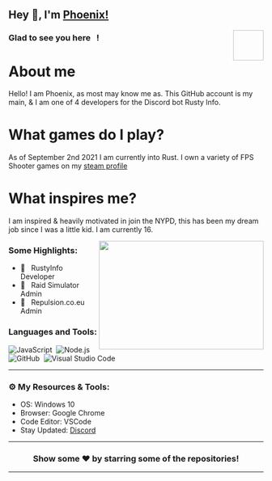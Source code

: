 ## Hey 👋, I'm [Phoenix!](https://github.com/Phoenix557/)

<img align="right" height="60" width="60" alt=""/>

### Glad to see you here &nbsp; !

# About me
Hello! I am Phoenix, as most may know me as. This GitHub account is my main, & I am one of 4 developers for the Discord bot Rusty Info. 

# What games do I play? 
As of September 2nd 2021 I am currently into Rust. I own a variety of FPS Shooter games on my [steam profile](https://steamcommunity.com/id/PhoenixLovesYou/)

# What inspires me? 
I am inspired & heavily motivated in join the NYPD, this has been my dream job since I was a little kid. I am currently 16.

<img align="right" height="215" width="325" alt="" src="https://cdn.dribbble.com/users/416610/screenshots/4801105/coding_desk_flat_vector_ui_ux_design_illustration_motion_animation_gif2.gif" />


### Some Highlights:

- 📌 &nbsp; RustyInfo Developer
- 🚀 &nbsp; Raid Simulator Admin
- 🏫 &nbsp; Repulsion.co.eu Admin
<!-- - 🌀 &nbsp; 
- 👓 &nbsp; 
- 💻 &nbsp;  -->

### Languages and Tools:

![JavaScript](https://img.shields.io/badge/-JavaScript-333333?style=flat&logo=javascript)&nbsp;
![Node.js](https://img.shields.io/badge/-Node.js-333333?style=flat&logo=node.js)&nbsp;
![GitHub](https://img.shields.io/badge/-GitHub-333333?style=flat&logo=github)&nbsp;
![Visual Studio Code](https://img.shields.io/badge/-Visual%20Studio%20Code-333333?style=flat&logo=visual-studio-code&logoColor=007ACC)&nbsp;

---

### ⚙️ My Resources & Tools:

- OS: Windows 10
- Browser: Google Chrome
- Code Editor: VSCode
- Stay Updated: [Discord](https://discord.com/68mDFFVmFf)

---

<h3 align=center>Show some ❤️ by starring some of the repositories!</h3>

---
